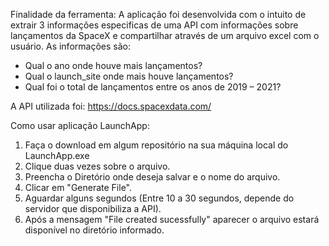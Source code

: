 Finalidade da ferramenta:
A aplicação foi desenvolvida com o intuito de extrair 3 informações especificas de uma API com informações sobre lançamentos da SpaceX e compartilhar através de um arquivo excel com o usuário. As informações são:

- Qual o ano onde houve mais lançamentos?
- Qual o launch_site onde mais houve lançamentos?
- Qual foi o total de lançamentos entre os anos de 2019 – 2021?

A API utilizada foi:
https://docs.spacexdata.com/


Como usar  aplicação LaunchApp:
 
1. Faça o download em algum repositório na sua máquina local do LaunchApp.exe
2. Clique duas vezes sobre o arquivo.
3. Preencha o Diretório onde deseja salvar e o nome do arquivo.
4. Clicar em "Generate File".
5. Aguardar alguns segundos (Entre 10 a 30 segundos, depende do servidor que disponibiliza a API).
6. Após a mensagem "File created sucessfully" aparecer o arquivo estará disponível no diretório informado.

